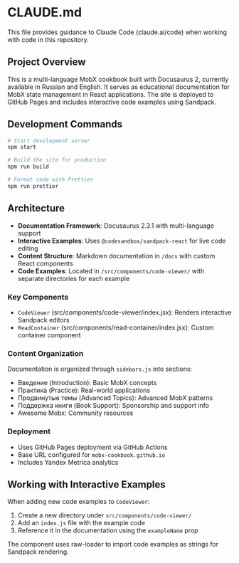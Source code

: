 # CLAUDE.md

This file provides guidance to Claude Code (claude.ai/code) when working with code in this repository.

## Project Overview

This is a multi-language MobX cookbook built with Docusaurus 2, currently available in Russian and English. It serves as educational documentation for MobX state management in React applications. The site is deployed to GitHub Pages and includes interactive code examples using Sandpack.

## Development Commands

```bash
# Start development server
npm start

# Build the site for production
npm run build

# Format code with Prettier
npm run prettier
```

## Architecture

- **Documentation Framework**: Docusaurus 2.3.1 with multi-language support
- **Interactive Examples**: Uses `@codesandbox/sandpack-react` for live code editing
- **Content Structure**: Markdown documentation in `/docs` with custom React components
- **Code Examples**: Located in `/src/components/code-viewer/` with separate directories for each example

### Key Components

- `CodeViewer` (src/components/code-viewer/index.jsx): Renders interactive Sandpack editors
- `ReadContainer` (src/components/read-container/index.jsx): Custom container component

### Content Organization

Documentation is organized through `sidebars.js` into sections:
- Введение (Introduction): Basic MobX concepts
- Практика (Practice): Real-world applications  
- Продвинутые темы (Advanced Topics): Advanced MobX patterns
- Поддержка книги (Book Support): Sponsorship and support info
- Awesome Mobx: Community resources

### Deployment

- Uses GitHub Pages deployment via GitHub Actions
- Base URL configured for `mobx-cookbook.github.io`
- Includes Yandex Metrica analytics

## Working with Interactive Examples

When adding new code examples to `CodeViewer`:
1. Create a new directory under `src/components/code-viewer/`
2. Add an `index.js` file with the example code
3. Reference it in the documentation using the `exampleName` prop

The component uses raw-loader to import code examples as strings for Sandpack rendering.
